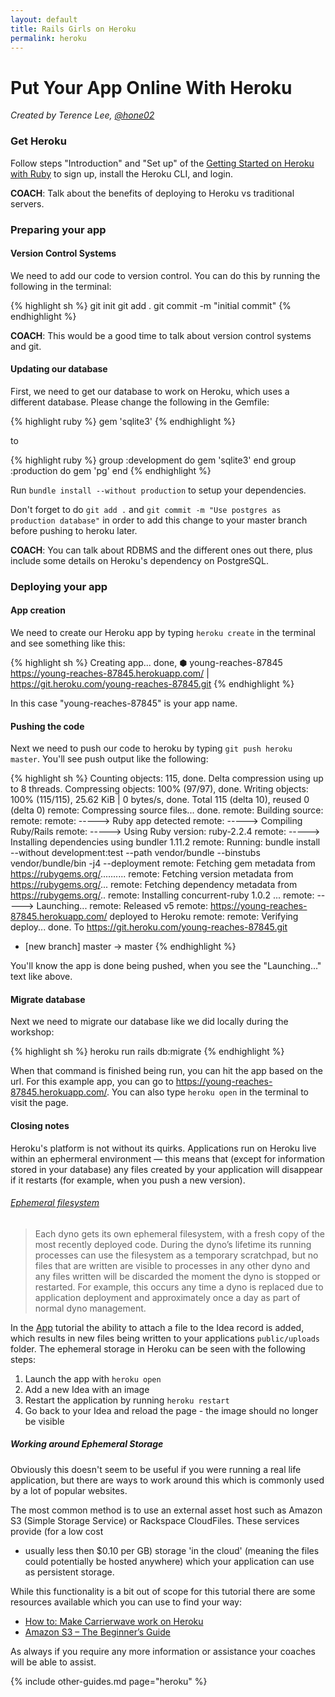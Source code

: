 ```yaml
---
layout: default
title: Rails Girls on Heroku
permalink: heroku
---
```


# Put Your App Online With Heroku

*Created by Terence Lee, [@hone02](https://twitter.com/hone02)*

### Get Heroku

Follow steps "Introduction" and "Set up" of the
[Getting Started on Heroku with Ruby][heroku-guide] to sign up, install the
Heroku CLI, and login.

__COACH__: Talk about the benefits of deploying to Heroku vs traditional servers.

[heroku-guide]: https://devcenter.heroku.com/articles/getting-started-with-ruby#introduction

### Preparing your app

#### Version Control Systems

We need to add our code to version control. You can do this by running the
following in the terminal:

{% highlight sh %}
git init
git add .
git commit -m "initial commit"
{% endhighlight %}

__COACH__: This would be a good time to talk about version control systems and git.

#### Updating our database

First, we need to get our database to work on Heroku, which uses a different
database. Please change the following in the Gemfile:

{% highlight ruby %}
gem 'sqlite3'
{% endhighlight %}

to

{% highlight ruby %}
group :development do
  gem 'sqlite3'
end
group :production do
  gem 'pg'
end
{% endhighlight %}

Run `bundle install --without production` to setup your dependencies.

Don't forget to do `git add .` and `git commit -m "Use postgres as production database"`
in order to add this change to your master branch before pushing to heroku later.

__COACH__: You can talk about RDBMS and the different ones out there, plus
include some details on Heroku's dependency on PostgreSQL.

### Deploying your app

#### App creation

We need to create our Heroku app by typing `heroku create` in the terminal and
see something like this:

{% highlight sh %}
Creating app... done, ⬢ young-reaches-87845
https://young-reaches-87845.herokuapp.com/ | https://git.heroku.com/young-reaches-87845.git
{% endhighlight %}

In this case "young-reaches-87845" is your app name.

#### Pushing the code

Next we need to push our code to heroku by typing `git push heroku master`.
You'll see push output like the following:

{% highlight sh %}
Counting objects: 115, done.
Delta compression using up to 8 threads.
Compressing objects: 100% (97/97), done.
Writing objects: 100% (115/115), 25.62 KiB | 0 bytes/s, done.
Total 115 (delta 10), reused 0 (delta 0)
remote: Compressing source files... done.
remote: Building source:
remote:
remote: -----> Ruby app detected
remote: -----> Compiling Ruby/Rails
remote: -----> Using Ruby version: ruby-2.2.4
remote: -----> Installing dependencies using bundler 1.11.2
remote:        Running: bundle install --without development:test --path vendor/bundle --binstubs vendor/bundle/bin -j4 --deployment
remote:        Fetching gem metadata from https://rubygems.org/..........
remote:        Fetching version metadata from https://rubygems.org/...
remote:        Fetching dependency metadata from https://rubygems.org/..
remote:        Installing concurrent-ruby 1.0.2
...
remote: -----> Launching...
remote:        Released v5
remote:        https://young-reaches-87845.herokuapp.com/ deployed to Heroku
remote:
remote: Verifying deploy... done.
To https://git.heroku.com/young-reaches-87845.git
 * [new branch]      master -> master
{% endhighlight %}

You'll know the app is done being pushed, when you see the "Launching..." text like above.

#### Migrate database

Next we need to migrate our database like we did locally during the workshop:

{% highlight sh %}
heroku run rails db:migrate
{% endhighlight %}

When that command is finished being run, you can hit the app based on the url.
For this example app, you can go to <https://young-reaches-87845.herokuapp.com/>.
You can also type `heroku open` in the terminal to visit the page.

#### Closing notes

Heroku's platform is not without its quirks. Applications run on Heroku live
within an ephermeral environment — this means that (except for information
stored in your database) any files created by your application will disappear
if it restarts (for example, when you push a new version).

###### [Ephemeral filesystem][ephemeral-filesystem]

> Each dyno gets its own ephemeral filesystem, with a fresh copy of the most
> recently deployed code. During the dyno’s lifetime its running processes can
> use the filesystem as a temporary scratchpad, but no files that are written
> are visible to processes in any other dyno and any files written will be
> discarded the moment the dyno is stopped or restarted. For example, this
> occurs any time a dyno is replaced due to application deployment and
> approximately once a day as part of normal dyno management.

In the [App](/app) tutorial the ability to attach a file to the Idea record is
added, which results in new files being written to your applications
`public/uploads` folder. The ephemeral storage in Heroku can be seen with the
following steps:

1. Launch the app with `heroku open`
2. Add a new Idea with an image
3. Restart the application by running `heroku restart`
4. Go back to your Idea and reload the page - the image should no longer be visible

[ephemeral-filesystem]: https://devcenter.heroku.com/articles/dynos#ephemeral-filesystem

##### Working around Ephemeral Storage

Obviously this doesn't seem to be useful if you were running a real life
application, but there are ways to work around this which is commonly used by
a lot of popular websites.

The most common method is to use an external asset host such as Amazon S3 (Simple
Storage Service) or Rackspace CloudFiles. These services provide (for a low cost
- usually less then $0.10 per GB) storage 'in the cloud' (meaning the files
could potentially be hosted anywhere) which your application can use as persistent storage.

While this functionality is a bit out of scope for this tutorial there are some
resources available which you can use to find your way:

* [How to: Make Carrierwave work on Heroku](https://github.com/carrierwaveuploader/carrierwave/wiki/How-to%3A-Make-Carrierwave-work-on-Heroku)
* [Amazon S3 – The Beginner’s Guide](http://www.hongkiat.com/blog/amazon-s3-the-beginners-guide/)

As always if you require any more information or assistance your coaches will be able to assist.

{% include other-guides.md page="heroku" %}
